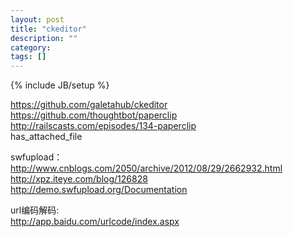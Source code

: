 ```yaml
---
layout: post
title: "ckeditor"
description: ""
category: 
tags: []
---
```

{% include JB/setup %}

<https://github.com/galetahub/ckeditor>  
<https://github.com/thoughtbot/paperclip>  
<http://railscasts.com/episodes/134-paperclip>  
has_attached_file  

swfupload：  
<http://www.cnblogs.com/2050/archive/2012/08/29/2662932.html>  
<http://xpz.iteye.com/blog/126828>  
<http://demo.swfupload.org/Documentation>  

url编码解码:  
<http://app.baidu.com/urlcode/index.aspx>  
